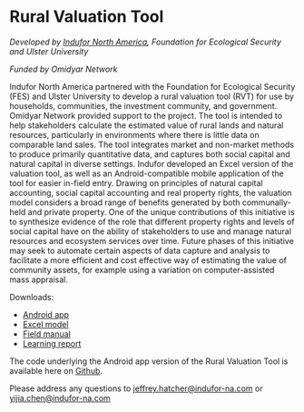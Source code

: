 # Rural Valuation Tool
_Developed by [Indufor North America](https://www.indufor-na.com), Foundation for Ecological Security and Ulster University_

_Funded by Omidyar Network_

Indufor North America partnered with the Foundation for Ecological Security (FES) and Ulster University to develop a rural valuation tool (RVT) for use by households, communities, the investment community, and government. Omidyar Network provided support to the project. The tool is intended to help stakeholders calculate the estimated value of rural lands and natural resources, particularly in environments where there is little data on comparable land sales. The tool integrates market and non-market methods to produce primarily quantitative data, and captures both social capital and natural capital in diverse settings. Indufor developed an Excel version of the valuation tool, as well as an Android-compatible mobile application of the tool for easier in-field entry. Drawing on principles of natural capital accounting, social capital accounting and real property rights, the valuation model considers a broad range of benefits generated by both communally-held and private property. One of the unique contributions of this initiative is to synthesize evidence of the role that different property rights and levels of social capital have on the ability of stakeholders to use and manage natural resources and ecosystem services over time. Future phases of this initiative may seek to automate certain aspects of data capture and analysis to facilitate a more efficient and cost effective way of estimating the value of community assets, for example using a variation on computer-assisted mass appraisal.

Downloads:

- [Android app](https://github.com/induforNA/RVT/blob/omidyar_phase_two_final/RVT_Android_app.apk)
- [Excel model](https://github.com/induforNA/RVT/blob/omidyar_phase_two_final/Rural%20Valuation%20Tool%20-%20Excel-based%20Version.xlsx)
- [Field manual](https://github.com/induforNA/RVT/blob/omidyar_phase_two_final/Rural%20Valuation%20Tool%20-%20Field%20Manual.pdf)
- [Learning report](https://github.com/induforNA/RVT/blob/omidyar_phase_two_final/Rural%20Valuation%20Tool%20-%20Learning%20Report.pdf)

The code underlying the Android app version of the Rural Valuation Tool is available here on [Github](https://github.com/induforNA/RVT).

Please address any questions to jeffrey.hatcher@indufor-na.com or yijia.chen@indufor-na.com
